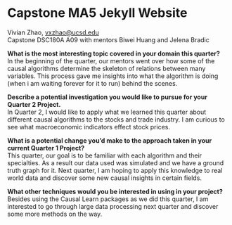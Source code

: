 # Capstone MA5 Jekyll Website

Vivian Zhao, vxzhao@ucsd.edu <br />
Capstone DSC180A A09 with mentors Biwei Huang and Jelena Bradic

**What is the most interesting topic covered in your domain this quarter?** <br />
In the beginning of the quarter, our mentors went over how some of the causal algorithms determine the skeleton of relations between many variables. This process gave me insights into what the algorithm is doing (when i am waiting forever for it to run) behind the scenes.

**Describe a potential investigation you would like to pursue for your Quarter 2 Project.** <br />
In Quarter 2, I would like to apply what we learned this quarter about different causal algorithms to the stocks and trade industry. I am curious to see what macroeconomic indicators effect stock prices.

**What is a potential change you’d make to the approach taken in your current Quarter 1 Project?** <br />
This quarter, our goal is to be familiar with each algorithm and their specialties. As a result our data used was simulated and we have a ground truth graph for it. Next quarter, I am hoping to apply this knowledge to real world data and discover some new causal insights in certain fields.

**What other techniques would you be interested in using in your project?** <br />
Besides using the Causal Learn packages as we did this quarter, I am interested to go through large data processing next quarter and discover some more methods on the way. 
